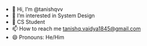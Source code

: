 - 👋 Hi, I’m @tanishqvv
- 👀 I’m interested in System Design
- 🌱 CS Student
- 📫 How to reach me tanishq.vaidya1845@gmail.com
- 😄 Pronouns: He/Him
<!---
tanishqvv/tanishqvv is a ✨ special ✨ repository because its `README.md` (this file) appears on your GitHub profile.
You can click the Preview link to take a look at your changes.
--->
